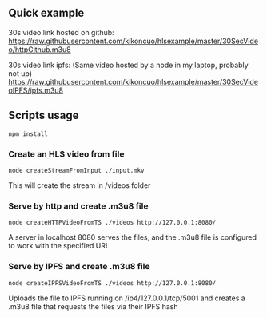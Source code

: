 ## Quick example

30s video link hosted on github:
https://raw.githubusercontent.com/kikoncuo/hlsexample/master/30SecVideo/httpGithub.m3u8

30s video link ipfs: 
(Same video hosted by a node in my laptop, probably not up)
https://raw.githubusercontent.com/kikoncuo/hlsexample/master/30SecVideoIPFS/ipfs.m3u8

## Scripts usage

```
npm install
```

### Create an HLS video from file
```
node createStreamFromInput ./input.mkv
```
This will create the stream in /videos folder

### Serve by http and create .m3u8 file
```
node createHTTPVideoFromTS ./videos http://127.0.0.1:8080/
```
A server in localhost 8080 serves the files, and the .m3u8 file is configured to work with the specified URL

### Serve by IPFS and create .m3u8 file
```
node createIPFSVideoFromTS ./videos http://127.0.0.1:8080/
```
Uploads the file to IPFS running on /ip4/127.0.0.1/tcp/5001 and creates a .m3u8 file that requests the files via their IPFS hash
